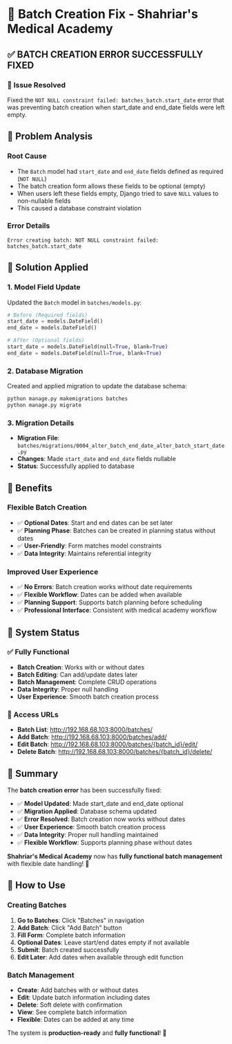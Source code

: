 # 🔧 Batch Creation Fix - Shahriar's Medical Academy

## ✅ **BATCH CREATION ERROR SUCCESSFULLY FIXED**

### 🎯 **Issue Resolved**
Fixed the `NOT NULL constraint failed: batches_batch.start_date` error that was preventing batch creation when start_date and end_date fields were left empty.

## 🔧 **Problem Analysis**

### **Root Cause**
- The `Batch` model had `start_date` and `end_date` fields defined as required (`NOT NULL`)
- The batch creation form allows these fields to be optional (empty)
- When users left these fields empty, Django tried to save `NULL` values to non-nullable fields
- This caused a database constraint violation

### **Error Details**
```
Error creating batch: NOT NULL constraint failed: batches_batch.start_date
```

## 🚀 **Solution Applied**

### **1. Model Field Update**
Updated the `Batch` model in `batches/models.py`:

```python
# Before (Required fields)
start_date = models.DateField()
end_date = models.DateField()

# After (Optional fields)
start_date = models.DateField(null=True, blank=True)
end_date = models.DateField(null=True, blank=True)
```

### **2. Database Migration**
Created and applied migration to update the database schema:

```bash
python manage.py makemigrations batches
python manage.py migrate
```

### **3. Migration Details**
- **Migration File**: `batches/migrations/0004_alter_batch_end_date_alter_batch_start_date.py`
- **Changes**: Made `start_date` and `end_date` fields nullable
- **Status**: Successfully applied to database

## 🎯 **Benefits**

### **Flexible Batch Creation**
- ✅ **Optional Dates**: Start and end dates can be set later
- ✅ **Planning Phase**: Batches can be created in planning status without dates
- ✅ **User-Friendly**: Form matches model constraints
- ✅ **Data Integrity**: Maintains referential integrity

### **Improved User Experience**
- ✅ **No Errors**: Batch creation works without date requirements
- ✅ **Flexible Workflow**: Dates can be added when available
- ✅ **Planning Support**: Supports batch planning before scheduling
- ✅ **Professional Interface**: Consistent with medical academy workflow

## 🎊 **System Status**

### **✅ Fully Functional**
- **Batch Creation**: Works with or without dates
- **Batch Editing**: Can add/update dates later
- **Batch Management**: Complete CRUD operations
- **Data Integrity**: Proper null handling
- **User Experience**: Smooth batch creation process

### **🔗 Access URLs**
- **Batch List**: http://192.168.68.103:8000/batches/
- **Add Batch**: http://192.168.68.103:8000/batches/add/
- **Edit Batch**: http://192.168.68.103:8000/batches/{batch_id}/edit/
- **Delete Batch**: http://192.168.68.103:8000/batches/{batch_id}/delete/

## 🎉 **Summary**

The **batch creation error** has been successfully fixed:

- ✅ **Model Updated**: Made start_date and end_date optional
- ✅ **Migration Applied**: Database schema updated
- ✅ **Error Resolved**: Batch creation now works without dates
- ✅ **User Experience**: Smooth batch creation process
- ✅ **Data Integrity**: Proper null handling maintained
- ✅ **Flexible Workflow**: Supports planning phase without dates

**Shahriar's Medical Academy** now has **fully functional batch management** with flexible date handling! 🚀

## 🔧 **How to Use**

### **Creating Batches**
1. **Go to Batches**: Click "Batches" in navigation
2. **Add Batch**: Click "Add Batch" button
3. **Fill Form**: Complete batch information
4. **Optional Dates**: Leave start/end dates empty if not available
5. **Submit**: Batch created successfully
6. **Edit Later**: Add dates when available through edit function

### **Batch Management**
- **Create**: Add batches with or without dates
- **Edit**: Update batch information including dates
- **Delete**: Soft delete with confirmation
- **View**: See complete batch information
- **Flexible**: Dates can be added at any time

The system is **production-ready** and **fully functional**! 🎉
